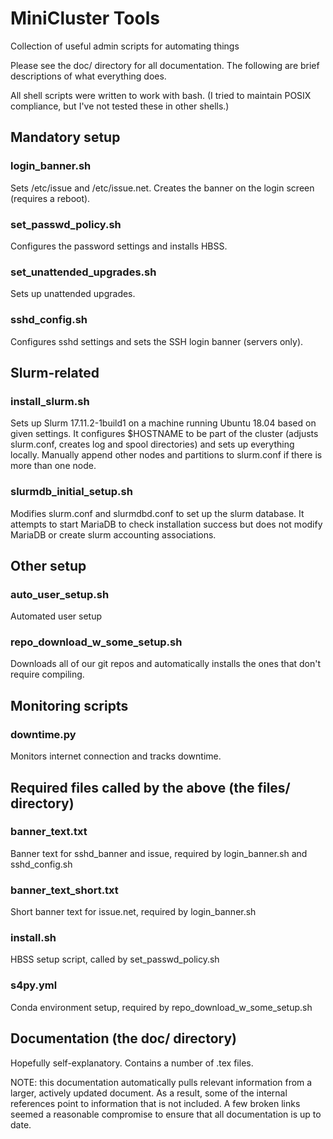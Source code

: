 # MiniCluster Tools
Collection of useful admin scripts for automating things

Please see the doc/ directory for all documentation. The following are brief descriptions of what everything does.

All shell scripts were written to work with bash. (I tried to maintain POSIX compliance, but I've not tested these in other shells.)

## Mandatory setup

### login_banner.sh 

Sets /etc/issue and /etc/issue.net. Creates the banner on the login screen (requires a reboot).

### set_passwd_policy.sh 

Configures the password settings and installs HBSS.

### set_unattended_upgrades.sh 

Sets up unattended upgrades.

### sshd_config.sh 

Configures sshd settings and sets the SSH login banner (servers only).

## Slurm-related

### install_slurm.sh 

Sets up Slurm 17.11.2-1build1 on a machine running Ubuntu 18.04 based on given settings. It configures $HOSTNAME to be part of the cluster (adjusts slurm.conf, creates log and spool directories) and sets up everything locally. Manually append other nodes and partitions to slurm.conf if there is more than one node.

### slurmdb_initial_setup.sh 

Modifies slurm.conf and slurmdbd.conf to set up the slurm database. It attempts to start MariaDB to check installation success but does not modify MariaDB or create slurm accounting associations.

## Other setup

### auto_user_setup.sh

Automated user setup

### repo_download_w_some_setup.sh 

Downloads all of our git repos and automatically installs the ones that don't require compiling.

## Monitoring scripts

### downtime.py 

Monitors internet connection and tracks downtime.

## Required files called by the above (the files/ directory)

### banner_text.txt 

Banner text for sshd_banner and issue, required by login_banner.sh and sshd_config.sh

### banner_text_short.txt 

Short banner text for issue.net, required by login_banner.sh

### install.sh 

HBSS setup script, called by set_passwd_policy.sh

### s4py.yml 

Conda environment setup, required by repo_download_w_some_setup.sh

## Documentation (the doc/ directory)

Hopefully self-explanatory. Contains a number of .tex files.

NOTE: this documentation automatically pulls relevant information from a larger, actively updated document. As a result, some of the internal references point to information that is not included. A few broken links seemed a reasonable compromise to ensure that all documentation is up to date.
